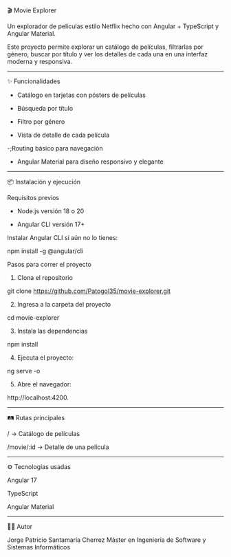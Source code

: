 🎬 Movie Explorer

Un explorador de películas estilo Netflix hecho con Angular + TypeScript y Angular Material.

Este proyecto permite explorar un catálogo de películas, filtrarlas por género, buscar por título y ver los detalles de cada una en una interfaz moderna y responsiva.


---

✨ Funcionalidades

- Catálogo en tarjetas con pósters de películas

- Búsqueda por título

- Filtro por género

- Vista de detalle de cada película

-;Routing básico para navegación

- Angular Material para diseño responsivo y elegante

---

📦 Instalación y ejecución

Requisitos previos

- Node.js versión 18 o 20

- Angular CLI versión 17+


Instalar Angular CLI si aún no lo tienes:

npm install -g @angular/cli


Pasos para correr el proyecto

1. Clona el repositorio

git clone https://github.com/Patogol35/movie-explorer.git


2. Ingresa a la carpeta del proyecto

cd movie-explorer


3. Instala las dependencias

npm install


4. Ejecuta el proyecto:

ng serve -o

5. Abre el navegador:

http://localhost:4200.

---

🛤️ Rutas principales

/ → Catálogo de películas

/movie/:id → Detalle de una película

---

⚙️ Tecnologías usadas

Angular 17

TypeScript

Angular Material


---

👨‍💻 Autor

Jorge Patricio Santamaría Cherrez
Máster en Ingeniería de Software y Sistemas Informáticos
